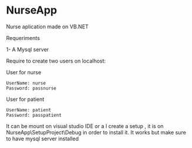 # NurseApp
Nurse aplication made on VB.NET

Requeriments


1- A Mysql server


  Require to create two users on localhost:
  
  
  User for nurse
  
  
    UserName: nurse 
    Password: passnurse
    
    
  User for patient
  
  
    UserName: patient
    Password: passpatient
    
    
    
It can be mount on visual studio IDE or a I create a setup , it is on NurseApp\SetupProject\Debug in order to install it. 
It works but make sure to have mysql server installed
